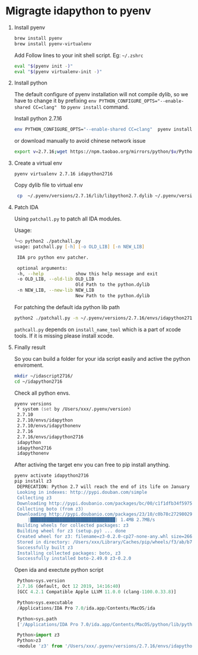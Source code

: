 # Migragte idapython to pyenv

1. Install pyenv

    ```zsh
    brew install pyenv
    brew install pyenv-virtualenv
    ```

    Add Follow lines to your init shell script. Eg: ```~/.zshrc```

    ```zsh
    eval "$(pyenv init -)"
    eval "$(pyenv virtualenv-init -)"
    ```

2. Install python

    The default configure of pyenv installation will not compile dylib, so we have to change it by prefixing
    `env PYTHON_CONFIGURE_OPTS="--enable-shared CC=clang" ` to `pyenv install` command.

    Install python 2.7.16

    ```zsh
    env PYTHON_CONFIGURE_OPTS="--enable-shared CC=clang"  pyenv install 2.7.16
    ```

    or download manually to avoid chinese network issue

    ```zsh
    export v=2.7.16;wget https://npm.taobao.org/mirrors/python/$v/Python-$v.tar.xz -P ~/.pyenv/cache/;env PYTHON_CONFIGURE_OPTS="--enable-shared CC=clang"  pyenv install $v
    ```

3. Create a virtual env

   ```pyenv virtualenv 2.7.16 idapython2716```

   Copy dylib file to virtual env

   ```zsh
    cp  ~/.pyenv/versions/2.7.16/lib/libpython2.7.dylib ~/.pyenv/versions/2.7.16/envs/idapython2716/libpython2.7.dylib
   ```

4. Patch IDA

   Using ```patchall.py``` to patch all IDA modules.

   Usage:

   ```zsh
   ╰─○ python2 ./patchall.py 
   usage: patchall.py [-h] [-o OLD_LIB] [-n NEW_LIB]

    IDA pro python env patcher.

    optional arguments:
    -h, --help            show this help message and exit
    -o OLD_LIB, --old-lib OLD_LIB
                          Old Path to the python.dylib
    -n NEW_LIB, --new-lib NEW_LIB
                          New Path to the python.dylib
    ```

    For patching the default ida python lib path

    ```zsh
    python2 ./patchall.py -n ~/.pyenv/versions/2.7.16/envs/idapython2716/libpython2.7.dylib
    ```

    ```pathcall.py``` depends on ```install_name_tool``` which is a part of xcode tools. If it is missing please install xcode.

5. Finally result

   So you can build a folder for your ida script easily and active the python enviroment.

   ```zsh
   mkdir ~/idascript2716/
   cd ~/idapython2716
   ```

   Check all python envs.

   ```zsh
   pyenv versions
    * system (set by /Users/xxx/.pyenv/version)
    2.7.10
    2.7.10/envs/idapython
    2.7.10/envs/idapythonenv
    2.7.16
    2.7.16/envs/idapython2716
    idapython
    idapython2716
    idapythonenv
   ```

   After activing the target env you can free to pip install anything.

   ```zsh
   pyenv activate idapython2716
   pip install z3
    DEPRECATION: Python 2.7 will reach the end of its life on January 1st, 2020. Please upgrade your Python as Python 2.7 won't be maintained after that date. A future version of pip will drop support for Python 2.7. More details about Python 2 support in pip, can be found at https://pip.pypa.io/en/latest/development/release-process/#python-2-support
    Looking in indexes: http://pypi.douban.com/simple
    Collecting z3
    Downloading http://pypi.doubanio.com/packages/bc/00/c1f1dfb34f5975c0d5f03e108b0669246026b83512b755e9bc725638219d/z3-0.2.0.tar.gz
    Collecting boto (from z3)
    Downloading http://pypi.doubanio.com/packages/23/10/c0b78c27298029e4454a472a1919bde20cb182dab1662cec7f2ca1dcc523/boto-2.49.0-py2.py3-none-any.whl (1.4MB)
        |████████████████████████████████| 1.4MB 2.7MB/s 
    Building wheels for collected packages: z3
    Building wheel for z3 (setup.py) ... done
    Created wheel for z3: filename=z3-0.2.0-cp27-none-any.whl size=26630 sha256=f0bba9e3010030667d05ac2817491ed5f82b510ac035a541433c6b6426feb78e
    Stored in directory: /Users/xxx/Library/Caches/pip/wheels/f3/ab/b7/909d74cd5a87893c34ed25b7bdfeccbe3dc6a4389fff9d1b4a
    Successfully built z3
    Installing collected packages: boto, z3
    Successfully installed boto-2.49.0 z3-0.2.0
   ```

   Open ida and exectute python script

   ```python
    Python>sys.version
    2.7.16 (default, Oct 12 2019, 14:16:40)
    [GCC 4.2.1 Compatible Apple LLVM 11.0.0 (clang-1100.0.33.8)]

    Python>sys.executable
    /Applications/IDA Pro 7.0/ida.app/Contents/MacOS/ida

    Python>sys.path
    ['/Applications/IDA Pro 7.0/ida.app/Contents/MacOS/python/lib/python2.7/lib-dynload', '/Applications/IDA Pro 7.0/ida.app/Contents/MacOS/python/lib/python2.7/lib-dynload/ida_32', '/Users/xxx/.pyenv/versions/2.7.16/envs/idapython2716/lib/python27.zip', '/Users/xxx/.pyenv/versions/2.7.16/envs/idapython2716/lib/python2.7', '/Users/xxx/.pyenv/versions/2.7.16/envs/idapython2716/lib/python2.7/plat-darwin', '/Users/xxx/.pyenv/versions/2.7.16/envs/idapython2716/lib/python2.7/plat-mac', '/Users/xxx/.pyenv/versions/2.7.16/envs/idapython2716/lib/python2.7/plat-mac/lib-scriptpackages', '/Users/xxx/.pyenv/versions/2.7.16/envs/idapython2716/lib/python2.7/lib-tk', '/Users/xxx/.pyenv/versions/2.7.16/envs/idapython2716/lib/python2.7/lib-old', '/Users/xxx/.pyenv/versions/2.7.16/envs/idapython2716/lib/python2.7/lib-dynload', '/Applications/IDA Pro 7.0/ida.app/Contents/MacOS/python', '/Users/xxx/.pyenv/versions/2.7.16/lib/python2.7', '/Users/xxx/.pyenv/versions/2.7.16/lib/python2.7/plat-darwin', '/Users/xxx/.pyenv/versions/2.7.16/lib/python2.7/lib-tk', '/Users/xxx/.pyenv/versions/2.7.16/lib/python2.7/plat-mac', '/Users/xxx/.pyenv/versions/2.7.16/lib/python2.7/plat-mac/lib-scriptpackages', '/Users/xxx/.pyenv/versions/2.7.16/envs/idapython2716/lib/python2.7/site-packages', '/Applications/IDA Pro 7.0/ida.app/Contents/MacOS/python', '/Users/xxx/.idapro', '/Users/xxx/code/idapythonenv']

    Python>import z3
    Python>z3
    <module 'z3' from '/Users/xxx/.pyenv/versions/2.7.16/envs/idapython2716/lib/python2.7/site-packages/z3/__init__.pyc'>
   ```